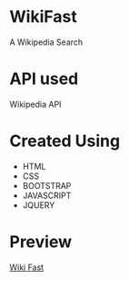 # WikiFast
A Wikipedia Search

# API used
Wikipedia API

# Created Using
  * HTML
  * CSS
  * BOOTSTRAP
  * JAVASCRIPT
  * JQUERY

# Preview
<a href="http://ganeshmkumar.github.io/WikiFast">Wiki Fast</a>
